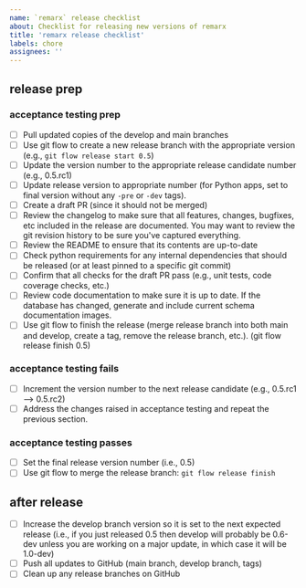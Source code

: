 ```yaml
---
name: `remarx` release checklist
about: Checklist for releasing new versions of remarx
title: 'remarx release checklist'
labels: chore
assignees: ''
---
```


## release prep

### acceptance testing prep

- [ ] Pull updated copies of the develop and main branches
- [ ] Use git flow to create a new release branch with the appropriate version (e.g., `git flow release start 0.5`)
- [ ] Update the version number to the appropriate release candidate number (e.g., 0.5.rc1)
- [ ] Update release version to appropriate number (for Python apps, set to final version without any `-pre` or `-dev` tags).
- [ ] Create a draft PR (since it should not be merged)
- [ ] Review the changelog to make sure that all features, changes, bugfixes, etc included in the release are documented. You may want to review the git revision history to be sure you've captured everything.
- [ ] Review the README to ensure that its contents are up-to-date
- [ ] Check python requirements for any internal dependencies that should be released (or at least pinned to a specific git commit)
- [ ] Confirm that all checks for the draft PR pass (e.g., unit tests, code coverage checks, etc.)
- [ ] Review code documentation to make sure it is up to date. If the database has changed, generate and include current schema documentation images.
- [ ] Use git flow to finish the release (merge release branch into both main and develop, create a tag, remove the release branch, etc.). (git flow release finish 0.5)

### acceptance testing fails

- [ ] Increment the version number to the next release candidate (e.g., 0.5.rc1 --> 0.5.rc2)
- [ ] Address the changes raised in acceptance testing and repeat the previous section.

### acceptance testing passes

- [ ] Set the final release version number (i.e., 0.5)
- [ ] Use git flow to merge the release branch: `git flow release finish`

## after release

- [ ] Increase the develop branch version so it is set to the next expected release (i.e., if you just released 0.5 then develop will probably be 0.6-dev unless you are working on a major update, in which case it will be 1.0-dev)
- [ ] Push all updates to GitHub (main branch, develop branch, tags)
- [ ] Clean up any release branches on GitHub
